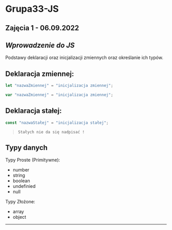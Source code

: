 # Grupa33-JS

Zajęcia 1 - 06.09.2022
-----------------------
## _Wprowadzenie do JS_

Podstawy deklaracji oraz inicjalizacji zmiennych oraz określanie ich typów.

## Deklaracja zmiennej:

```js
let "nazwaZmiennej" = "inicjalizacja zmiennej";

var "nazwaZmiennej" = "inicjalizacja zmiennej";
```
## Deklaracja stałej:

```js
const "nazwaStałej" = "inicjalizacja stałej";
```
> `Stałych nie da się nadpisać !`

## Typy danych

Typy Proste (Primitywne):
- number
- string
- boolean
- undefinied
- null

Typy Złożone:

- array
- object
-------------------------------------------------------------------------------------------------------------------------------------------------------------------------
